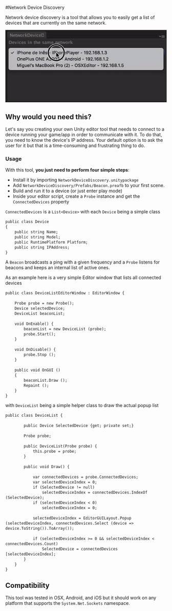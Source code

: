 #Network Device Discovery

Network device discovery is a tool that allows you to easily get a list of devices that are currently on the same network.

![](example.gif)


## Why would you need this?

Let's say you creating your own Unity editor tool that needs to connect to a device running your game/app in order to communicate with it. To do that, you need to know the device's IP address. Your default option is to ask the user for it but that is a time-consuming and frustrating thing to do.

### Usage

With this tool, **you just need to perform four simple steps**:

* Install it by importing `NetworkDeviceDiscovery.unitypackage`
* Add `NetworkDeviceDiscovery/Prefabs/Beacon.preafb` to your first scene.
* Build and run it to a device (or just enter play mode)
* Inside your editor script, create a `Probe` instance and get the `ConnectedDevices` property

`ConnectedDevices` is a `List<Device>` with each `Device` being a simple class

```
public class Device
{
	public string Name;
	public string Model;
	public RuntimePlatform Platform;
	public string IPAddress;
}
```

A `Beacon` broadcasts a ping with a given frequency and a `Probe` listens for beacons and keeps an internal list of active ones.

As an example here is a very simple Editor window that lists all connected devices

```
public class DeviceListEditorWindow : EditorWindow {

	Probe probe = new Probe();
	Device selectedDevice;
	DeviceList beaconList;
	
	void OnEnable() {
		beaconList = new DeviceList (probe);
		probe.Start();
	}

	void OnDisable() {
		probe.Stop ();
	}

	public void OnGUI ()
	{
		beaconList.Draw ();
		Repaint ();
	}
}
```

with `DeviceList` being a simple helper class to draw the actual popup list

```
public class DeviceList {

		public Device SelectedDevice {get; private set;}

		Probe probe;

		public DeviceList(Probe probe) {
			this.probe = probe;
		}

		public void Draw() {
			
			var connectedDevices = probe.ConnectedDevices;
			var selectedDeviceIndex = 0;
			if (SelectedDevice != null)
				selectedDeviceIndex = connectedDevices.IndexOf (SelectedDevice);
			if (selectedDeviceIndex < 0)
				selectedDeviceIndex = 0;

			selectedDeviceIndex = EditorGUILayout.Popup (selectedDeviceIndex, connectedDevices.Select (device => device.ToString()).ToArray());

			if (selectedDeviceIndex >= 0 && selectedDeviceIndex < connectedDevices.Count)
				SelectedDevice = connectedDevices [selectedDeviceIndex];
		}
	}
}
```

## Compatibility

This tool was tested in OSX, Android, and iOS but it should work on any platform that supports the `System.Net.Sockets` namespace.
